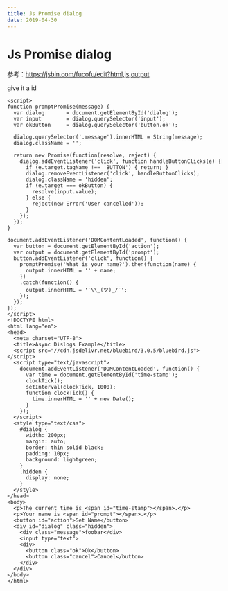 ```yaml
---
title: Js Promise dialog
date: 2019-04-30
---
```

# Js Promise dialog
参考：https://jsbin.com/fucofu/edit?html,js,output

give it a id

    <script>
    function promptPromise(message) {
      var dialog       = document.getElementById('dialog');
      var input        = dialog.querySelector('input');
      var okButton     = dialog.querySelector('button.ok');

      dialog.querySelector('.message').innerHTML = String(message);
      dialog.className = '';

      return new Promise(function(resolve, reject) {
        dialog.addEventListener('click', function handleButtonClicks(e) {
          if (e.target.tagName !== 'BUTTON') { return; }
          dialog.removeEventListener('click', handleButtonClicks);
          dialog.className = 'hidden';
          if (e.target === okButton) {
            resolve(input.value);
          } else {
            reject(new Error('User cancelled'));
          }
        });
      });
    }

    document.addEventListener('DOMContentLoaded', function() {
      var button = document.getElementById('action');
      var output = document.getElementById('prompt');
      button.addEventListener('click', function() {
        promptPromise('What is your name?').then(function(name) {
          output.innerHTML = '' + name;
        })
        .catch(function() {
          output.innerHTML = '¯\\_(ツ)_/¯';
        });
      });
    });
    </script>
    <!DOCTYPE html>
    <html lang="en">
    <head>
      <meta charset="UTF-8">
      <title>Async Dislogs Example</title>
      <script src="//cdn.jsdelivr.net/bluebird/3.0.5/bluebird.js"></script>
      <script type="text/javascript">
        document.addEventListener('DOMContentLoaded', function() {
          var time = document.getElementById('time-stamp');
          clockTick();
          setInterval(clockTick, 1000);
          function clockTick() {
            time.innerHTML = '' + new Date();
          }
        });
      </script>
      <style type="text/css">
        #dialog {
          width: 200px;
          margin: auto;
          border: thin solid black;
          padding: 10px;
          background: lightgreen;
        }
        .hidden {
          display: none;
        }
      </style>
    </head>
    <body>
      <p>The current time is <span id="time-stamp"></span>.</p>
      <p>Your name is <span id="prompt"></span>.</p>
      <button id="action">Set Name</button>
      <div id="dialog" class="hidden">
        <div class="message">foobar</div>
        <input type="text">
        <div>
          <button class="ok">Ok</button>
          <button class="cancel">Cancel</button>
        </div>
      </div>
    </body>
    </html>
